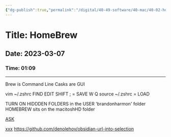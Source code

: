 ```yaml
---
{"dg-publish":true,"permalink":"/digital/40-49-software/40-mac/40-02-home-brew/00-home-brew/","tags":["gardenEntry"],"noteIcon":""}
---
```





# Title: HomeBrew 
## Date: 2023-03-07 
### Time: 01:09
_______________





Brew is Command Line
Casks are GUI




vim ~/.zshrc FIND
EDIT
SHIFT ; =   SAVE
W Q
source ~/.zshrc  = LOAD



TURN ON HIDDDEN FOLDERS
in the USER 'brandonharmon' folder
HOMEBREW sits on the macitoshHD folder



[ASK](https://github.com/denolehov/obsidian-url-into-selection)

[xxx](https://github.com/denolehov/obsidian-url-into-selection)
[](https://github.com/denolehov/obsidian-url-into-selection)
<https://github.com/denolehov/obsidian-url-into-selection>
